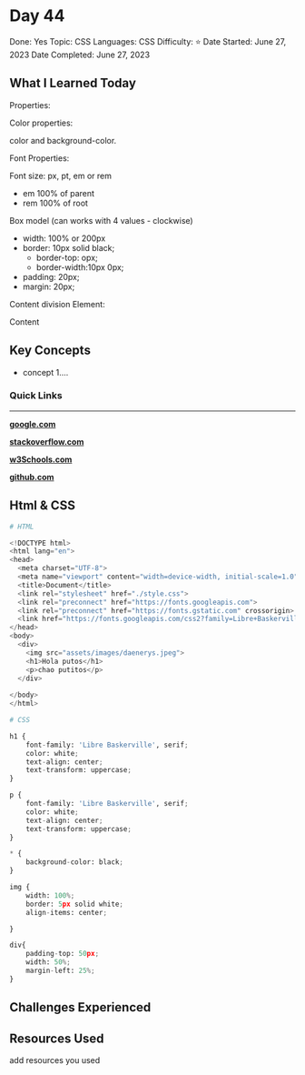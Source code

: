 # Day 44

Done: Yes
Topic: CSS
Languages: CSS
Difficulty: ⭐
Date Started: June 27, 2023
Date Completed: June 27, 2023

## What I Learned Today

Properties:

Color properties:

color and background-color.

Font Properties:

Font size: px, pt, em or rem

- em 100% of parent
- rem 100% of root

Box model (can works with 4 values - clockwise)

- width: 100% or 200px
- border: 10px solid black;
    - border-top: opx;
    - border-width:10px 0px;
- padding: 20px;
- margin: 20px;

Content division Element:

<div>Content</div>

## Key Concepts

- concept 1....

### Quick Links

---

[**google.com**](http://www.google.com)

[**stackoverflow.com**](http://www.stackoverflow.com)

[**w3Schools.com**](https://www.w3schools.com/)

[**github.com**](https://github.com/)

## Html & CSS

```python
# HTML

<!DOCTYPE html>
<html lang="en">
<head>
  <meta charset="UTF-8">
  <meta name="viewport" content="width=device-width, initial-scale=1.0">
  <title>Document</title>
  <link rel="stylesheet" href="./style.css">
  <link rel="preconnect" href="https://fonts.googleapis.com">
  <link rel="preconnect" href="https://fonts.gstatic.com" crossorigin>
  <link href="https://fonts.googleapis.com/css2?family=Libre+Baskerville&display=swap" rel="stylesheet">
</head>
<body>
  <div>
    <img src="assets/images/daenerys.jpeg">
    <h1>Hola putos</h1>
    <p>chao putitos</p>
  </div>
  
</body>
</html>

# CSS

h1 {
    font-family: 'Libre Baskerville', serif;
    color: white;
    text-align: center;
    text-transform: uppercase;
}

p {
    font-family: 'Libre Baskerville', serif;
    color: white;
    text-align: center;
    text-transform: uppercase;
}

* {
    background-color: black;
}

img {
    width: 100%;
    border: 5px solid white;
    align-items: center;

}

div{
    padding-top: 50px;
    width: 50%;
    margin-left: 25%;
}
```

## Challenges Experienced

## Resources Used

add resources you used